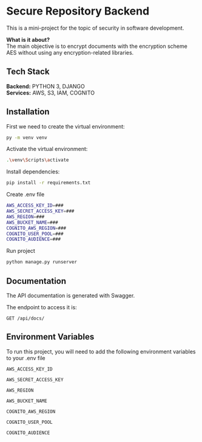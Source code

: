 
# Secure Repository Backend

This is a mini-project for the topic of security in software development.

**What is it about?**\
The main objective is to encrypt documents with the encryption scheme AES without using any encryption-related libraries.
## Tech Stack

**Backend:** PYTHON 3, DJANGO\
**Services:** AWS, S3, IAM, COGNITO 


## Installation

First we need to create the virtual environment:

```bash
py -m venv venv
```

Activate the virtual environment:

```bash
.\venv\Scripts\activate
```

Install dependencies:

```bash
pip install -r requirements.txt
```

Create .env file

```bash
AWS_ACCESS_KEY_ID=###
AWS_SECRET_ACCESS_KEY=###
AWS_REGION=###
AWS_BUCKET_NAME=###
COGNITO_AWS_REGION=###
COGNITO_USER_POOL=###
COGNITO_AUDIENCE=###


```


Run project

```bash
python manage.py runserver
```

## Documentation

The API documentation is generated with Swagger.

The endpoint to access it is:
```http
GET /api/docs/
```

## Environment Variables

To run this project, you will need to add the following environment variables to your .env file

`AWS_ACCESS_KEY_ID`

`AWS_SECRET_ACCESS_KEY`

`AWS_REGION`

`AWS_BUCKET_NAME`

`COGNITO_AWS_REGION`

`COGNITO_USER_POOL`

`COGNITO_AUDIENCE`
